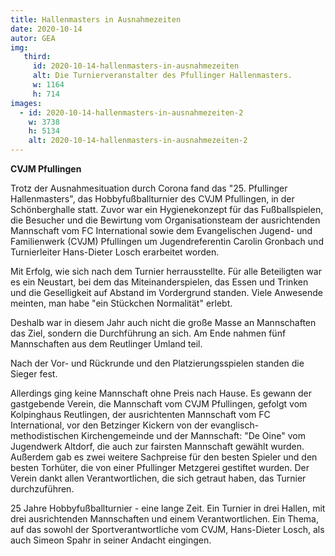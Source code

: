```yaml
---
title: Hallenmasters in Ausnahmezeiten
date: 2020-10-14
autor: GEA
img:
   third:
     id: 2020-10-14-hallenmasters-in-ausnahmezeiten
     alt: Die Turnierveranstalter des Pfullinger Hallenmasters.
     w: 1164
     h: 714
images:
  - id: 2020-10-14-hallenmasters-in-ausnahmezeiten-2
    w: 3738
    h: 5134
    alt: 2020-10-14-hallenmasters-in-ausnahmezeiten-2
---
```


**CVJM Pfullingen**

<!--mehr-->

Trotz der Ausnahmesituation durch Corona fand das "25. Pfullinger Hallenmasters", das Hobbyfußballturnier des CVJM Pfullingen, in der Schönberghalle statt. Zuvor war ein Hygienekonzept für das Fußballspielen, die Besucher und die Bewirtung vom Organisationsteam der ausrichtenden Mannschaft vom FC International sowie dem Evangelischen Jugend- und Familienwerk (CVJM) Pfullingen um Jugendreferentin Carolin Gronbach und Turnierleiter Hans-Dieter Losch erarbeitet worden.

Mit Erfolg, wie sich nach dem Turnier herrausstellte. Für alle Beteiligten war es ein Neustart, bei dem das Miteinanderspielen, das Essen und Trinken und die Geselligkeit auf Abstand im Vordergrund standen. Viele Anwesende meinten, man habe "ein Stückchen Normalität" erlebt.

Deshalb war in diesem Jahr auch nicht die große Masse an Mannschaften das Ziel, sondern die Durchführung an sich. Am Ende nahmen fünf Mannschaften aus dem Reutlinger Umland teil.

Nach der Vor- und Rückrunde und den Platzierungsspielen standen die Sieger fest.

Allerdings ging keine Mannschaft ohne Preis nach Hause. Es gewann der gastgebende Verein, die Mannschaft vom CVJM Pfullingen, gefolgt vom Kolpinghaus Reutlingen, der ausrichtenten Mannschaft vom FC International, vor den Betzinger Kickern von der evanglisch-methodistischen Kirchengemeinde und der Mannschaft: "De Oine" vom Jugendwerk Altdorf, die auch zur fairsten Mannschaft gewählt wurden. Außerdem gab es zwei weitere Sachpreise für den besten Spieler und den besten Torhüter, die von einer Pfullinger Metzgerei gestiftet wurden. Der Verein dankt allen Verantwortlichen, die sich getraut haben, das Turnier durchzuführen.

25 Jahre Hobbyfußballturnier - eine lange Zeit. Ein Turnier in drei Hallen, mit drei ausrichtenden Mannschaften und einem Verantwortlichen. Ein Thema, auf das sowohl der Sportverantwortliche vom CVJM, Hans-Dieter Losch, als auch Simeon Spahr in seiner Andacht eingingen.

